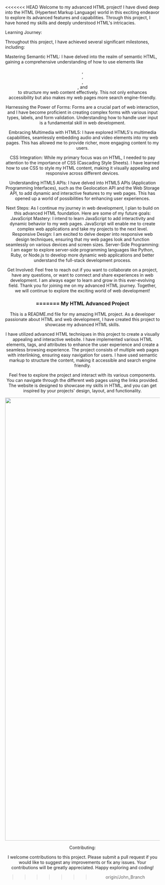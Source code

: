 <<<<<<< HEAD
Welcome to my advanced HTML project! I have dived deep into the HTML (Hypertext Markup Language) world in this exciting endeavor to explore its advanced features and capabilities. Through this project, I have honed my skills and deeply understood HTML's intricacies.

Learning Journey:

Throughout this project, I have achieved several significant milestones, including:

Mastering Semantic HTML:
I have delved into the realm of semantic HTML, gaining a comprehensive understanding of how to use elements like <header>, <nav>, <main>, <section>, and <footer> to structure my web content effectively. This not only enhances accessibility but also makes my web pages more search engine-friendly.

Harnessing the Power of Forms:
Forms are a crucial part of web interaction, and I have become proficient in creating complex forms with various input types, labels, and form validation. Understanding how to handle user input is a fundamental skill in web development.

Embracing Multimedia with HTML5:
I have explored HTML5's multimedia capabilities, seamlessly embedding audio and video elements into my web pages. This has allowed me to provide richer, more engaging content to my users.

CSS Integration:
While my primary focus was on HTML, I needed to pay attention to the importance of CSS (Cascading Style Sheets). I have learned how to use CSS to style my HTML content, making it visually appealing and responsive across different devices.

Understanding HTML5 APIs:
I have delved into HTML5 APIs (Application Programming Interfaces), such as the Geolocation API and the Web Storage API, to add dynamic and interactive features to my web pages. This has opened up a world of possibilities for enhancing user experiences.

Next Steps:
As I continue my journey in web development, I plan to build on this advanced HTML foundation. Here are some of my future goals:
JavaScript Mastery: I intend to learn JavaScript to add interactivity and dynamic behavior to my web pages. JavaScript will enable me to create complex web applications and take my projects to the next level.
Responsive Design: I am excited to delve deeper into responsive web design techniques, ensuring that my web pages look and function seamlessly on various devices and screen sizes.
Server-Side Programming: I am eager to explore server-side programming languages like Python, Ruby, or Node.js to develop more dynamic web applications and better understand the full-stack development process.

Get Involved:
Feel free to reach out if you want to collaborate on a project, have any questions, or want to connect and share experiences in web development. I am always eager to learn and grow in this ever-evolving field.
Thank you for joining me on my advanced HTML journey. Together, we will continue to explore the exciting world of web development!

=======
My HTML Advanced Project
===============================================================================
This is a README.md file for my amazing HTML project. As a developer passionate about HTML and web development, I have created this project to showcase my advanced HTML skills.

I have utilized advanced HTML techniques in this project to create a visually appealing and interactive website. I have implemented various HTML elements, tags, and attributes to enhance the user experience and create a seamless browsing experience. The project consists of multiple web pages with interlinking, ensuring easy navigation for users. I have used semantic markup to structure the content, making it accessible and search engine friendly.

Feel free to explore the project and interact with its various components. You can navigate through the different web pages using the links provided. The website is designed to showcase my skills in HTML, and you can get inspired by your projects' design, layout, and functionality.

<img width="1440" alt="School Page@2x" src="https://user-images.githubusercontent.com/67793634/192224177-3a136d6d-9c94-426a-8bda-370f44123684.png">

Contributing:

I welcome contributions to this project. Please submit a pull request if you would like to suggest any improvements or fix any issues. Your contributions will be greatly appreciated.
Happy exploring and coding!
>>>>>>> origin/John_Branch
